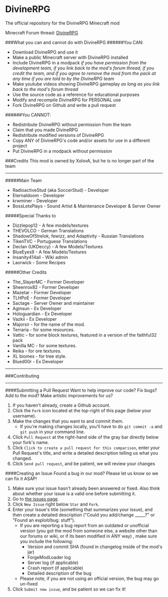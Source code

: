 DivineRPG
=========

The official repository for the DivineRPG Minecraft mod

Minecraft Forum thread: [DivineRPG](http://www.minecraftforum.net/forums/mapping-and-modding/minecraft-mods/2455655-divinerpg-8-new-dimensions-115-new-mobs-bosses)

###What you can and cannot do with DivineRPG
######You CAN:
* Download DivineRPG and use it
* Make a public Minecraft server with DivineRPG installed
* Include DivineRPG in a modpack _if you have permission from the development team, if you link back to the mod's forum thread, if you credit the team, and if you agree to remove the mod from the pack at any time if you are told to by the DivineRPG team_
* Make youtube videos showing DivineRPG gameplay _as long as you link back to the mod's forum thread_
* Use the source code as a reference for educational purposes
* Modify and recompile DivineRPG for PERSONAL use
* Fork DivineRPG on Github and write a pull request

######You CANNOT:
* Redistribute DivineRPG without permission from the team
* Claim that you made DivineRPG
* Redistribute modified versions of DivineRPG
* Copy ANY of DivineRPG's code and/or assets for use in a different project
* Put DivineRPG in a modpack without permission

###Credits
This mod is owned by XolovA, but he is no longer part of the team
***
#####Main Team
* RadioactiveStud (aka SoccerStud) - Developer
* Eternaldoom - Developer
* krwminer - Developer
* BossLetsPlays - Sound Artist & Maintenance Developer & Server Owner

#####Special Thanks to
* Dizzlepop12 - A few models/textures
* THEVOLCO - German Translations
* ShadowOfStrelok, fewizz, and Adaptivity - Russian Translations
* TikenTVC - Portuguese Translations
* Declan (UKDeccy) - A few Models/Textures
* BlueEyes9 - A few Models/Textures
* Insanity414all - Wiki admin
* Laorwick - Some Recipes

#####Other Credits
* The_SlayerMC - Former Developer
* Sheenrox82 - Former Developer
* Mazetar - Former Developer
* TLHPoE - Former Developer
* Sactage - Server Owner and maintainer
* Aginsun - Ex Developer
* Hologuardian - Ex Developer
* Vazkii - Ex Developer
* Majorsir - for the name of the mod.
* Terraria - for some resources.
* Vattic - for some block textures, featured in a version of the faithful32 pack
* Vanilla MC - for some textures.
* Reika - for ore textures.
* XL biomes - for tree style.
* Blued00r - Ex Developer

***
###Contributing
***
####Submitting a Pull Request
Want to help improve our code? Fix bugs? Add to the mod? Make artistic improvements for us?

1. If you haven't already, create a Github account.
2. Click the `Fork` icon located at the top-right of this page (below your username).
3. Make the changes that you want to and commit them.
	* If you're making changes locally, you'll have to do `git commit -a` and `git push` in your command line.
4. Click `Pull Request` at the right-hand side of the gray bar directly below your fork's name.
5. Click `Click to create a pull request for this comparison`, enter your Pull Request's title, and write a detailed description telling us what you changed.
6. Click `Send pull request`, and be patient, we will review your changes

####Creating an Issue
Found a bug in our mod?  Please let us know so we can fix it ASAP!

1. Make sure your issue hasn't already been answered or fixed.  Also think about whether your issue is a valid one before submitting it.
2. Go to [the issues page](http://github.com/DivineRPG/DivineRPG/issues).
3. Click `New Issue` right below `Star` and `Fork`.
4. Enter your Issue's title (something that summarizes your issue), and then create a detailed description ("Could you add/change _____?" or "Found an exploit/bug:  stuff").
	* If you are reporting a bug report from an outdated or unofficial version (you got the mod from someone else, a website other than our forums or wiki, or if its been modified in ANY way) , make sure you include the following:
		* Version and commit SHA (found in changelog inside of the mod's jar)
		* ForgeModLoader log
		* Server log (if applicable)
		* Crash report (if applicable)
		* Detailed description of the bug
	* Please note, if you are not using an official version, the bug may go un-fixed
5. Click `Submit new issue`, and be patient so we can fix it!
